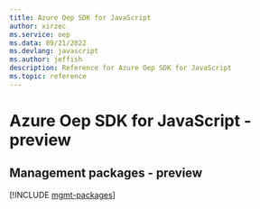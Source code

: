 ```yaml
---
title: Azure Oep SDK for JavaScript
author: xirzec
ms.service: oep
ms.data: 09/21/2022
ms.devlang: javascript
ms.author: jeffish
description: Reference for Azure Oep SDK for JavaScript
ms.topic: reference
---
```

# Azure Oep SDK for JavaScript - preview

## Management packages - preview
[!INCLUDE [mgmt-packages](oep-mgmt-index.md)]